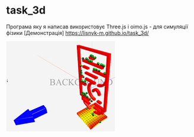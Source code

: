 # task_3d

Програма яку я написав використовує Three.js і oimo.js - для симуляції фізики
[Демонстрація] https://lisnyk-m.github.io/task_3d/


![screenshot](scr.png "Скріншот")